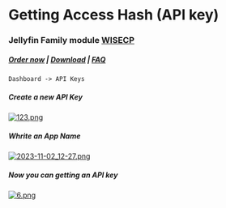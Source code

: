 # Getting Access Hash (API key)

### Jellyfin Family module **[WISECP](https://puqcloud.com/link.php?id=78)** 

##### [Order now](https://puqcloud.com/index.php?rp=/store/wisecp-module-jellyfin-family) | [Download](https://download.puqcloud.com/WISECP/Product/PUQ_WISECP-Jellyfin-Family/) | [FAQ](https://faq.puqcloud.com/)

```
Dashboard -> API Keys
```

##### Create a new API Key

[![123.png](https://doc.puq.info/uploads/images/gallery/2023-11/scaled-1680-/123.png)](https://doc.puq.info/uploads/images/gallery/2023-11/123.png)

##### Whrite an App Name

[![2023-11-02_12-27.png](https://doc.puq.info/uploads/images/gallery/2023-11/scaled-1680-/2023-11-02-12-27.png)](https://doc.puq.info/uploads/images/gallery/2023-11/2023-11-02-12-27.png)

##### Now you can getting an API key

[![6.png](https://doc.puq.info/uploads/images/gallery/2023-12/scaled-1680-/6.png)](https://doc.puq.info/uploads/images/gallery/2023-12/6.png)